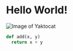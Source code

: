 # Hello World!
![Image of Yaktocat](https://octodex.github.com/images/yaktocat.png)
```python
def add(x, y)
  return x + y
```
